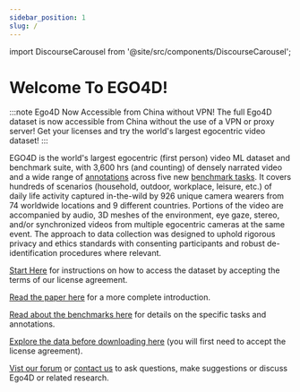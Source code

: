 ```yaml
---
sidebar_position: 1
slug: /
---
```


import DiscourseCarousel from '@site/src/components/DiscourseCarousel';


# Welcome To EGO4D!

:::note Ego4D Now Accessible from China without VPN!
The full Ego4D dataset is now accessible from China without the use of a VPN or proxy server! Get your licenses and try the world's largest egocentric video dataset!
:::

EGO4D is the world's largest egocentric (first person) video ML dataset and benchmark suite, with 3,600 hrs (and counting) of densely narrated video and a wide range of [annotations](./data/annotation-guidelines.md) across five new [benchmark tasks](./benchmarks/overview.md).  It covers hundreds of scenarios (household, outdoor, workplace, leisure, etc.) of daily life activity captured in-the-wild by 926 unique camera wearers from 74 worldwide locations and 9 different countries.  Portions of the video are accompanied by audio, 3D meshes of the environment, eye gaze, stereo, and/or synchronized videos from multiple egocentric cameras at the same event.  The approach to data collection was designed to uphold rigorous privacy and ethics standards with consenting participants and robust de-identification procedures where relevant.

[Start Here](./start-here.md) for instructions on how to access the dataset by accepting the terms of our license agreement.

[Read the paper here](https://arxiv.org/abs/2110.07058) for a more complete introduction.

[Read about the benchmarks here](./benchmarks/overview.md) for details on the specific tasks and annotations.

[Explore the data before downloading here](./viz.md) (you will first need to accept the license agreement).

[Vist our forum](https://discuss.ego4d-data.org/) or [contact us](./contact.md) to ask questions, make suggestions or discuss Ego4D or related research.

<DiscourseCarousel />